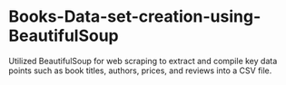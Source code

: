 # Books-Data-set-creation-using-BeautifulSoup
Utilized BeautifulSoup for web scraping to extract and compile key data points such as book titles, authors, prices, and reviews into a CSV file.
